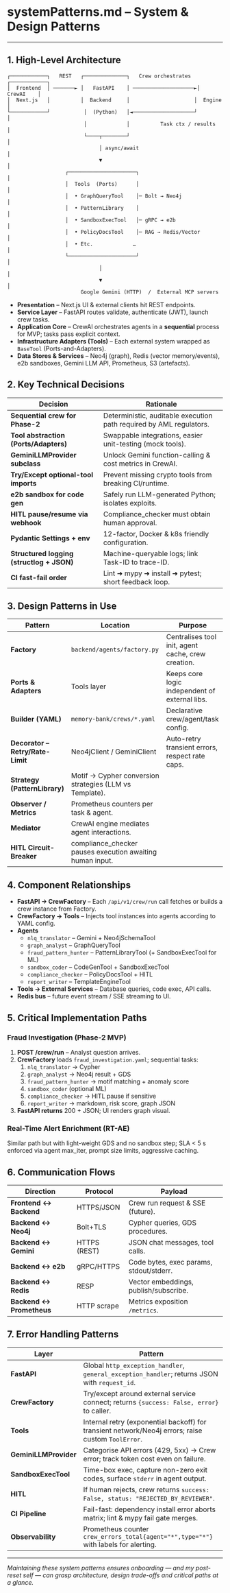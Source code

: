# systemPatterns.md – System & Design Patterns

---

## 1. High-Level Architecture

```
┌────────────┐   REST   ┌──────────────┐   Crew orchestrates  ┌────────────┐
│  Frontend  │ ───────► │   FastAPI    │ ────────────────────►│  CrewAI    │
│  Next.js   │          │  Backend     │                     │  Engine    │
└────────────┘           │  (Python)   │◄────────────────────┘            │
                         │             │          Task ctx / results      │
                         └────┬────────┘                                   │
                              │ async/await                                │
                              ▼                                            │
                   ┌──────────────────────┐                                │
                   │  Tools  (Ports)      │                                │
                   │  • GraphQueryTool    │─ Bolt → Neo4j                  │
                   │  • PatternLibrary    │                                │
                   │  • SandboxExecTool   │─ gRPC → e2b                    │
                   │  • PolicyDocsTool    │─ RAG → Redis/Vector            │
                   │  • Etc.             …                                 │
                   └──────────────────────┘                                │
                              │                                            │
                              ▼                                            │
                        Google Gemini (HTTP)  /  External MCP servers
```

* **Presentation** – Next.js UI & external clients hit REST endpoints.  
* **Service Layer** – FastAPI routes validate, authenticate (JWT), launch crew tasks.  
* **Application Core** – CrewAI orchestrates agents in a **sequential** process for MVP; tasks pass explicit context.  
* **Infrastructure Adapters (Tools)** – Each external system wrapped as `BaseTool` (Ports-and-Adapters).  
* **Data Stores & Services** – Neo4j (graph), Redis (vector memory/events), e2b sandboxes, Gemini LLM API, Prometheus, S3 (artefacts).  

## 2. Key Technical Decisions

| Decision | Rationale |
|----------|-----------|
| **Sequential crew for Phase-2** | Deterministic, auditable execution path required by AML regulators. |
| **Tool abstraction (Ports/Adapters)** | Swappable integrations, easier unit-testing (mock tools). |
| **GeminiLLMProvider subclass** | Unlock Gemini function-calling & cost metrics in CrewAI. |
| **Try/Except optional-tool imports** | Prevent missing crypto tools from breaking CI/runtime. |
| **e2b sandbox for code gen** | Safely run LLM-generated Python; isolates exploits. |
| **HITL pause/resume via webhook** | Compliance_checker must obtain human approval. |
| **Pydantic Settings + env** | 12-factor, Docker & k8s friendly configuration. |
| **Structured logging (structlog + JSON)** | Machine-queryable logs; link Task-ID to trace-ID. |
| **CI fast-fail order** | Lint ➜ mypy ➜ install ➜ pytest; short feedback loop. |

## 3. Design Patterns in Use

| Pattern | Location | Purpose |
|---------|----------|---------|
| **Factory** | `backend/agents/factory.py` | Centralises tool init, agent cache, crew creation. |
| **Ports & Adapters** | Tools layer | Keeps core logic independent of external libs. |
| **Builder (YAML)** | `memory-bank/crews/*.yaml` | Declarative crew/agent/task config. |
| **Decorator – Retry/Rate-Limit** | Neo4jClient / GeminiClient | Auto-retry transient errors, respect rate caps. |
| **Strategy (PatternLibrary)** | Motif → Cypher conversion strategies (LLM vs Template). |
| **Observer / Metrics** | Prometheus counters per task & agent. |
| **Mediator** | CrewAI engine mediates agent interactions. |
| **HITL Circuit-Breaker** | compliance_checker pauses execution awaiting human input. |

## 4. Component Relationships

* **FastAPI → CrewFactory** – Each `/api/v1/crew/run` call fetches or builds a crew instance from Factory.
* **CrewFactory → Tools** – Injects tool instances into agents according to YAML config.
* **Agents**  
  * `nlq_translator` – Gemini + Neo4jSchemaTool  
  * `graph_analyst` – GraphQueryTool  
  * `fraud_pattern_hunter` – PatternLibraryTool (+ SandboxExecTool for ML)  
  * `sandbox_coder` – CodeGenTool + SandboxExecTool  
  * `compliance_checker` – PolicyDocsTool + HITL  
  * `report_writer` – TemplateEngineTool  
* **Tools → External Services** – Database queries, code exec, API calls.
* **Redis bus** – future event stream / SSE streaming to UI.

## 5. Critical Implementation Paths

### Fraud Investigation (Phase-2 MVP)

1. **POST /crew/run** – Analyst question arrives.  
2. **CrewFactory** loads `fraud_investigation.yaml`; sequential tasks:  
   1. `nlq_translator` → Cypher  
   2. `graph_analyst` → Neo4j result + GDS  
   3. `fraud_pattern_hunter` → motif matching + anomaly score  
   4. `sandbox_coder` (optional ML)  
   5. `compliance_checker` → HITL pause if sensitive  
   6. `report_writer` → markdown, risk score, graph JSON  
3. **FastAPI returns** 200 + JSON; UI renders graph visual.

### Real-Time Alert Enrichment (RT-AE)

Similar path but with light-weight GDS and no sandbox step; SLA < 5 s enforced via agent max_iter, prompt size limits, aggressive caching.

## 6. Communication Flows

| Direction | Protocol | Payload |
|-----------|----------|---------|
| **Frontend ↔ Backend** | HTTPS/JSON | Crew run request & SSE (future). |
| **Backend ↔ Neo4j** | Bolt+TLS | Cypher queries, GDS procedures. |
| **Backend ↔ Gemini** | HTTPS (REST) | JSON chat messages, tool calls. |
| **Backend ↔ e2b** | gRPC/HTTPS | Code bytes, exec params, stdout/stderr. |
| **Backend ↔ Redis** | RESP | Vector embeddings, publish/subscribe. |
| **Backend ↔ Prometheus** | HTTP scrape | Metrics exposition `/metrics`. |

## 7. Error Handling Patterns

| Layer | Pattern |
|-------|---------|
| **FastAPI** | Global `http_exception_handler`, `general_exception_handler`; returns JSON with `request_id`. |
| **CrewFactory** | Try/except around external service connect; returns `{success: False, error}` to caller. |
| **Tools** | Internal retry (exponential backoff) for transient network/Neo4j errors; raise custom `ToolError`. |
| **GeminiLLMProvider** | Categorise API errors (429, 5xx) -> Crew error; track token cost even on failure. |
| **SandboxExecTool** | Time-box exec, capture non-zero exit codes, surface `stderr` in agent output. |
| **HITL** | If human rejects, crew returns `success: False, status: "REJECTED_BY_REVIEWER"`. |
| **CI Pipeline** | Fail-fast: dependency install error aborts matrix; lint & mypy fail gate merges. |
| **Observability** | Prometheus counter `crew_errors_total{agent="*",type="*"}` with labels for alerting. |

---

*Maintaining these system patterns ensures onboarding — and my post-reset self — can grasp architecture, design trade-offs and critical paths at a glance.*  
